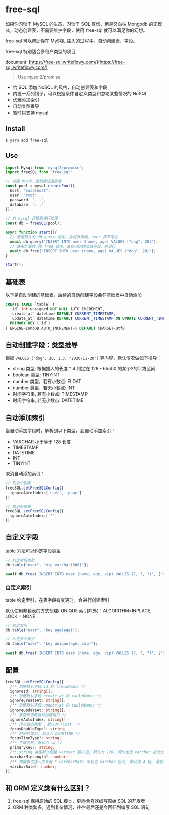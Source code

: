# free-sql

如果你习惯于 MySQL 的生态，习惯于 SQL 查询，但是又向往 Mongodb 的无模式，动态创建表，不需要维护字段，使用 free-sql 就可以满足你的幻想。

free-sql 可以帮助你在 MySQL 插入的过程中，自动创建表、字段。

free-sql 特别适合多租户类型的项目

document: [https://free-sql.writeflowy.com/](https://free-sql.writeflowy.com/)

> Use mysql2/promise

- 给 SQL 添加 NoSQL 的风格，自动创建表和字段
- 内置一系列钩子，可以根据条件自定义类型和忽略某些情况的 NoSQL
- 优雅添加索引
- 自动类型推导
- 暂时只支持 mysql

## Install

```
$ yarn add free-sql
```

## Use

```ts
import Mysql from 'mysql2/promise';
import freeSQL from 'free-sql'

// 创建 mysql 连机器或连接池
const pool = mysql.createPool({
  host: "localhost",
  user: "root",
  password: "...",
  database: "..."
});

// 对 mysql 连接器进行处理
const db = freeSQL(pool);

async function start(){
  // 使用默认的 db.query 语句，会提示错误，user 表不存在
  await db.query('INSERT INTO user (name, age) VALUES ("dog", 20)');
  // 使用扩展的 db.free 语句，会自动创建表或字段，并进行
  await db.free('INSERT INTO user (name, age) VALUES ("dog", 20)');
}

start();
```

## 基础表

以下是自动创建的基础表，后续的自动创建字段会在基础表中自动添加

```sql
CREATE TABLE `table` (
  `id` int unsigned NOT NULL AUTO_INCREMENT,
  `create_at` datetime DEFAULT CURRENT_TIMESTAMP,
  `update_at` datetime DEFAULT CURRENT_TIMESTAMP ON UPDATE CURRENT_TIMESTAMP,
  PRIMARY KEY (`id`)
) ENGINE=InnoDB AUTO_INCREMENT=5 DEFAULT CHARSET=utf8
```

## 自动创建字段：类型推导

根据 `VALUES ("dog", 20, 1.3, "2020-12-20")` 等内容，默认情况做如下推导：

- string 类型: 根据插入的长度 * 4 判定在 128 - 65500 的某个2的平方区间
- boolean 类型: TINYINT
- number 类型，若有小数点: FLOAT
- number 类型，若无小数点: INT
- 时间字符串, 若有小数点: TIMESTAMP
- 时间字符串, 若无小数点: DATETIME

## 自动添加索引

当自动添加字段时，解析到以下类型，会自动添加索引：

- VARCHAR 小于等于 128 长度
- TIMESTAMP
- DATETIME
- INT
- TINYINT

取消自动添加索引：

```ts
// 取消个别表
freeSQL.setFreeSQLConfig({
  ignoreAutoIndex:['user', 'page']
})

// 取消所有表
freeSQL.setFreeSQLConfig({
  ignoreAutoIndex:['*']
})
```


## 自定义字段

table 方法可以约定字段类型

```ts
// 约定字段类型
db.table("user", "vip varchar(300)");

await db.free('INSERT INTO user (name, age, vip) VALUES (?, ?, ?)', ["dog", 20, 50]);
```

### 自定义索引

table 约定索引，在表字段有变更时，会进行创建索引

默认使用非锁表的方式创建( UNIQUE 索引除外)：ALGORITHM=INPLACE, LOCK = NONE

```ts
// 约定索引
db.table("user", "key age(age)");

// 约定多个索引
db.table("user", "key unique(age, vip)");

await db.free('INSERT INTO user (name, age, vip) VALUES (?, ?, ?)', ["dog", 20, 50]);
```

## 配置

```ts
freeSQL.setFreeSQLConfig({
  /** 忽略默认字段 id 的 tableNames */
  ignoreId: string[];
  /** 忽略默认字段 create_at 的 tableNames */
  ignoreCreateAt: string[];
  /** 忽略默认字段 update_at 的 tableNames */
  ignoreUpdateAt: string[];
  /** 某些表忽略自动创建索引 */
  ignoreAutoIndex: string[];
  /** 浮点数的类型 ，默认为 Float  */
  focusDoubleType?: string;
  /** 时间的类型, 默认为 DATETIME */
  focusTimeType?: string;
  /** 主键名称，默认为 id */
  primaryKey?: string;
  /** string 类型默认创建 varchar 最小值, 默认为 128, 同时也是 varchar 自动创建索引的尺寸依据 */
  varcharMinLength?: number;
  /** 根据首次插入的长度 * varcharRate 来判定 varchar 区间, 默认为 4 倍, 最后会和 varcharMinLength 之间取最大值，并且计算为2的次方*/
  varcharRate?: number;
});
```

## 和 ORM 定义类有什么区别？

1. free-sql 保持原始的 SQL 脚本，更适合喜欢编写原始 SQL 的开发者
2. ORM 种类繁多，遇到复杂情况，往往最后还是会回归到编写 SQL 语句